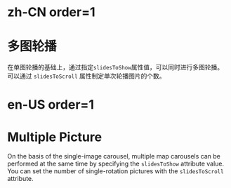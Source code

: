 # zh-CN order=1

# 多图轮播

在单图轮播的基础上，通过指定`slidesToShow`属性值，可以同时进行多图轮播。
可以通过 `slidesToScroll` 属性制定单次轮播图片的个数。

# en-US order=1

# Multiple Picture

On the basis of the single-image carousel, multiple map carousels can be performed at the same time by specifying the `slidesToShow` attribute value.
You can set the number of single-rotation pictures with the `slidesToScroll` attribute.
